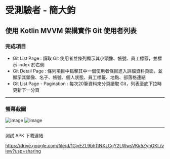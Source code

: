 # 受測驗者 - 簡大鈞


## 使用 Kotlin MVVM 架構實作 Git 使用者列表

### 完成項目
* Git List Page : 讀取 Git 使用者並條列顯示其小頭像、帳號、員工標籤，並標示 index 於右側
* Git Detail Page : 條列項目中點擊其中一個使用者條目進入詳細資料頁面，並顯示其頭像、名子、帳號、個人狀態、員工標籤、地點、部落格連結
* Git List Page - Pagination : 每次20筆資料來分頁讀取 Git，列表至底下拉時更新下一分頁
------
### 螢幕截圖
![image](https://github.com/jt12282575/MiraiHw/blob/master/mirai_hw_screenshots/mirai_hw_pic1.PNG)
![image](https://github.com/jt12282575/MiraiHw/blob/master/mirai_hw_screenshots/mirai_hw_pic2.PNG)

------
測試 APK 下載連結

https://drive.google.com/file/d/1GivEZL9bhTtNXzCgY2LWwsVKk5ZyhOKL/view?usp=sharing
